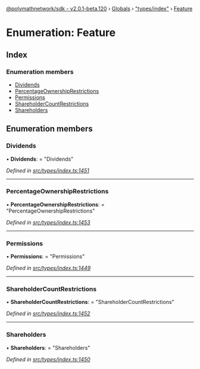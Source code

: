 [@polymathnetwork/sdk - v2.0.1-beta.120](../README.md) › [Globals](../globals.md) › ["types/index"](../modules/_types_index_.md) › [Feature](_types_index_.feature.md)

# Enumeration: Feature

## Index

### Enumeration members

- [Dividends](_types_index_.feature.md#dividends)
- [PercentageOwnershipRestrictions](_types_index_.feature.md#percentageownershiprestrictions)
- [Permissions](_types_index_.feature.md#permissions)
- [ShareholderCountRestrictions](_types_index_.feature.md#shareholdercountrestrictions)
- [Shareholders](_types_index_.feature.md#shareholders)

## Enumeration members

### Dividends

• **Dividends**: = "Dividends"

_Defined in [src/types/index.ts:1451](https://github.com/PolymathNetwork/polymath-sdk/blob/1da5bc5/src/types/index.ts#L1451)_

---

### PercentageOwnershipRestrictions

• **PercentageOwnershipRestrictions**: = "PercentageOwnershipRestrictions"

_Defined in [src/types/index.ts:1453](https://github.com/PolymathNetwork/polymath-sdk/blob/1da5bc5/src/types/index.ts#L1453)_

---

### Permissions

• **Permissions**: = "Permissions"

_Defined in [src/types/index.ts:1449](https://github.com/PolymathNetwork/polymath-sdk/blob/1da5bc5/src/types/index.ts#L1449)_

---

### ShareholderCountRestrictions

• **ShareholderCountRestrictions**: = "ShareholderCountRestrictions"

_Defined in [src/types/index.ts:1452](https://github.com/PolymathNetwork/polymath-sdk/blob/1da5bc5/src/types/index.ts#L1452)_

---

### Shareholders

• **Shareholders**: = "Shareholders"

_Defined in [src/types/index.ts:1450](https://github.com/PolymathNetwork/polymath-sdk/blob/1da5bc5/src/types/index.ts#L1450)_
